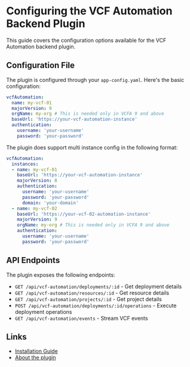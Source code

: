 # Configuring the VCF Automation Backend Plugin

This guide covers the configuration options available for the VCF Automation backend plugin.

## Configuration File

The plugin is configured through your `app-config.yaml`. Here's the basic configuration:

```yaml
vcfAutomation:
  name: my-vcf-01
  majorVersion: 9
  orgName: my-org # This is needed only in VCFA 9 and above
  baseUrl: 'https://your-vcf-automation-instance'
  authentication:
    username: 'your-username'
    password: 'your-password'
```  
  
The plugin does support multi instance config in the following format:

```yaml
vcfAutomation:
  instances:
  - name: my-vcf-01
    baseUrl: 'https://your-vcf-automation-instance'
    majorVersion: 8
    authentication:
      username: 'your-username'
      password: 'your-password'
      domain: 'your-domain'
  - name: my-vcf-02
    baseUrl: 'https://your-vcf-02-automation-instance'
    majorVersion: 9
    orgName: my-org # This is needed only in VCFA 9 and above
    authentication:
      username: 'your-username'
      password: 'your-password'
```


## API Endpoints

The plugin exposes the following endpoints:

- `GET /api/vcf-automation/deployments/:id` - Get deployment details
- `GET /api/vcf-automation/resources/:id` - Get resource details
- `GET /api/vcf-automation/projects/:id` - Get project details
- `POST /api/vcf-automation/deployments/:id/operations` - Execute deployment operations
- `GET /api/vcf-automation/events` - Stream VCF events

## Links

- [Installation Guide](install.md)
- [About the plugin](about.md)
